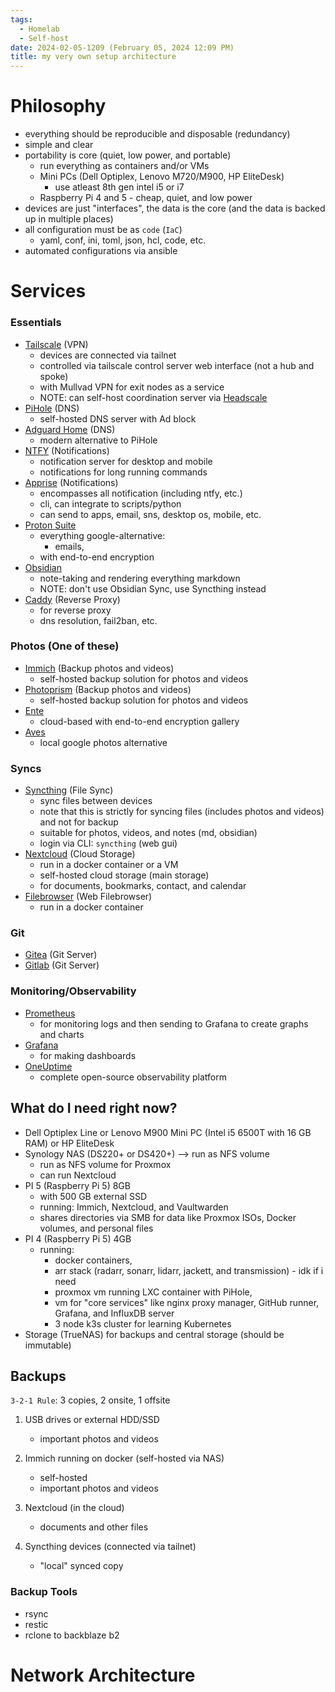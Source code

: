 ```yaml
---
tags:
  - Homelab
  - Self-host
date: 2024-02-05-1209 (February 05, 2024 12:09 PM)
title: my very own setup architecture
---
```


<!-- 2024-02-05-1209 (February 05, 2024 12:09 PM) -->

# Philosophy

- everything should be reproducible and disposable (redundancy)
- simple and clear
- portability is core (quiet, low power, and portable)
  - run everything as containers and/or VMs
  - Mini PCs (Dell Optiplex, Lenovo M720/M900, HP EliteDesk)
    - use atleast 8th gen intel i5 or i7
  - Raspberry Pi 4 and 5 - cheap, quiet, and low power
- devices are just "interfaces", the data is the core (and the data is backed up in multiple places)
- all configuration must be as `code` (`IaC`)
  - yaml, conf, ini, toml, json, hcl, code, etc.
- automated configurations via ansible

# Services

### Essentials

- [Tailscale](https://tailscale.com/) (VPN)
  - devices are connected via tailnet
  - controlled via tailscale control server web interface (not a hub and spoke)
  - with Mullvad VPN for exit nodes as a service
  - NOTE: can self-host coordination server via [Headscale]()
- [PiHole](https://pi-hole.net/) (DNS)
  - self-hosted DNS server with Ad block
- [Adguard Home](https://pi-hole.net/) (DNS)
  - modern alternative to PiHole
- [NTFY](https://ntfy.rtfd.io/) (Notifications)
  - notification server for desktop and mobile
  - notifications for long running commands
- [Apprise](https://github.com/caronc/apprise) (Notifications)
  - encompasses all notification (including ntfy, etc.)
  - cli, can integrate to scripts/python
  - can send to apps, email, sns, desktop os, mobile, etc.
- [Proton Suite]()
  - everything google-alternative:
    - emails,
  - with end-to-end encryption
- [Obsidian]()
  - note-taking and rendering everything markdown
  - NOTE: don't use Obsidian Sync, use Syncthing instead
- [Caddy]() (Reverse Proxy)
  - for reverse proxy
  - dns resolution, fail2ban, etc.

### Photos (One of these)

- [Immich](https://immich.app/docs/overview/introduction) (Backup photos and videos)
  - self-hosted backup solution for photos and videos
- [Photoprism](https://) (Backup photos and videos)
  - self-hosted backup solution for photos and videos
- [Ente]()
  - cloud-based with end-to-end encryption gallery
- [Aves]()
  - local google photos alternative

### Syncs

- [Syncthing](https://syncthing.net/) (File Sync)
  - sync files between devices
  - note that this is strictly for syncing files (includes photos and videos) and not for backup
  - suitable for photos, videos, and notes (md, obsidian)
  - login via CLI: `syncthing` (web gui)
- [Nextcloud](https://nextcloud.com/) (Cloud Storage)
  - run in a docker container or a VM
  - self-hosted cloud storage (main storage)
  - for documents, bookmarks, contact, and calendar
- [Filebrowser](https://github.com/filebrowser/filebrowser) (Web Filebrowser)
  - run in a docker container

### Git

- [Gitea](https://gitea.com/) (Git Server)
- [Gitlab](https://gitlab.com/) (Git Server)

### Monitoring/Observability

- [Prometheus]()
  - for monitoring logs and then sending to Grafana to create graphs and charts
- [Grafana]()
  - for making dashboards
- [OneUptime]()
  - complete open-source observability platform

## What do I need right now?

- Dell Optiplex Line or Lenovo M900 Mini PC (Intel i5 6500T with 16 GB RAM) or HP EliteDesk
- Synology NAS (DS220+ or DS420+) --> run as NFS volume
  - run as NFS volume for Proxmox
  - can run Nextcloud
- PI 5 (Raspberry Pi 5) 8GB
  - with 500 GB external SSD
  - running: Immich, Nextcloud, and Vaultwarden
  - shares directories via SMB for data like Proxmox ISOs, Docker volumes, and personal files
- PI 4 (Raspberry Pi 5) 4GB
  - running:
    - docker containers,
    - arr stack (radarr, sonarr, lidarr, jackett, and transmission) - idk if i need
    - proxmox vm running LXC container with PiHole,
    - vm for "core services" like nginx proxy manager, GitHub runner, Grafana, and InfluxDB server
    - 3 node k3s cluster for learning Kubernetes
- Storage (TrueNAS) for backups and central storage (should be immutable)

## Backups

`3-2-1 Rule`: 3 copies, 2 onsite, 1 offsite

1. USB drives or external HDD/SSD

   - important photos and videos

2. Immich running on docker (self-hosted via NAS)

   - self-hosted
   - important photos and videos

3. Nextcloud (in the cloud)

   - documents and other files

4. Syncthing devices (connected via tailnet)

   - "local" synced copy

### Backup Tools

- rsync
- restic
- rclone to backblaze b2

# Network Architecture
